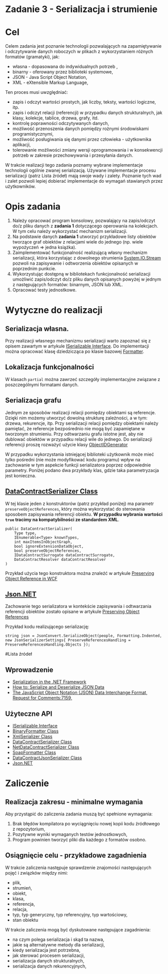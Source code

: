 # Zadanie 3 - Serializacja i strumienie

# Cel

Celem zadania jest poznanie technologii pozwalających na zapamiętywanie i odczytywanie danych roboczych w plikach z wykorzystaniem różnych formatów (gramatyki), jak: 

* własna - dopasowana do indywidualnych potrzeb ,
* binarny - oferowany przez biblioteki systemowe,
* JSON - Java Script Object Notation,
* XML - eXtensible Markup Language,

Ten proces musi uwzględniać:

- zapis i odczyt wartości prostych, jak liczby, teksty, wartości logiczne, itp.
- zapis i odczyt relacji (referencji) w przypadku danych strukturalnych, jak klasy, kolekcje, tablice, drzewa, grafy, itd.
- kontrolę poprawności odczytywanych danych,
- możliwość przenoszenia danych pomiędzy rożnymi środowiskami programistycznymi,
- możliwość posługiwania się danymi przez człowieka - użytkownika aplikacji,
- tolerowanie możliwości zmiany wersji oprogramowania i w konsekwencji potrzeb w zakresie przechowywania i przesyłania danych.

W trakcie realizacji tego zadania poznamy wybrane implementacje technologii ogólnie zwanej serializacją. Używane implementacje procesu serializacji (patrz Lista źródeł) mają swoje wady i zalety. Poznanie tych wad i zalet pozwoli lepiej dobierać implementacje do wymagań stawianych przez użytkowników.

# Opis zadania

1. Należy opracować program konsolowy, pozwalający na zapis/odczyt do/z pliku danych z **zadania 1** dotyczącego operowania na kolekcjach. W tym celu należy wykorzystać mechanizm serializacji. 
2. Na podstawie danych **zadania 1** utworzyć przykładowe listy obiektów tworzące graf obiektów z relacjami wiele do jednego (np. wiele wypożyczeń => jedna książka).
3. Zaimplementować funkcjonalność realizującą własny mechanizm serializacji, która korzystając z dowolnego strumienia [System.IO.Stream](https://msdn.microsoft.com/en-us/library/system.io.stream.aspx) pozwoli na zapisywanie i odtworzenia obiektów opisanych w poprzednim punkcie.
4. Wykorzystując dostępną w bibliotekach funkcjonalność serializacji umożliwić zapis/odczyt do/z pliku danych opisanych powyżej w jednym z następujących formatów: binarnym, JSON lub XML. 
5. Opracować testy jednostkowe.

# Wytyczne do realizacji

## Serializacja własna. 

Przy realizacji własnego  mechanizmu serializacji warto zapoznać się z opisem zawartym w artykule [ISerializable Interface](https://msdn.microsoft.com/library/system.runtime.serialization.iserializable.aspx). Do implementacji można opracować klasę dziedzicząca po klasie bazowej [Formatter](https://msdn.microsoft.com/en-us/library/system.runtime.serialization.formatter.aspx).

## Lokalizacja funkcjonalności

W klasach `partial` można zawrzeć szczegóły implementacyjne związane z poszczególnymi formatami danych.

## Serializacja grafu

Jednym ze sposobów realizacji relacji pomiędzy obiektami są referencje. Dzięki nim możemy utworzyć dowolną strukturę zależności, a w tym: drzewa, rekurencje, itp. Przy serializacji relacji pomiędzy obiektami należy pamiętać, że referencje bezpośrednio nie mogą być zapamiętane w tworzonym strumieniu. Przy odtwarzaniu grafu istotne jest, aby nie dublować obiektów w przypadku relacji wile do jednego. Do serializacji referencji proszę rozważyć użycie klasy [ObjectIDGenerator](https://msdn.microsoft.com/en-us/library/system.runtime.serialization.objectidgenerator.aspx)

W przypadku wykorzystania istniejącej biblioteki użytkownik może mieć tylko pośredni (nie może modyfikować kodu programu) wpływ na zachowanie w tym aspekcie funkcji serializatora poprzez odpowiednie parametry. Poniżej podano dwa przykłady klas, gdzie taka parametryzacja jest konieczna.

## [DataContractSerializer Class](https://msdn.microsoft.com/library/system.runtime.serialization.datacontractserializer.aspx)

W tej klasie jeden z konstruktorów (patrz przykład poniżej) ma parametr `preserveObjectReferences`, który można wykorzystać do sterowania sposobem zapisywania referencji obiektu. **W przypadku wybrania wartości `true` tracimy na kompatybilności ze standardem XML**.

```
public DataContractSerializer(
	Type type,
	IEnumerable<Type> knownTypes,
	int maxItemsInObjectGraph,
	bool ignoreExtensionDataObject,
	bool preserveObjectReferences,
	IDataContractSurrogate dataContractSurrogate,
	DataContractResolver dataContractResolver
)
``` 

Przykład użycia tego konstruktora można znaleźć w artykule [Preserving Object Reference in WCF](https://blogs.msdn.microsoft.com/sowmy/2006/03/26/preserving-object-reference-in-wcf/)

## [Json.NET](http://www.newtonsoft.com/json/help/html/Introduction.htm)

Zachowanie tego serializatora w kontekście zapisywania i odtwarzania referencji obiektów zostało opisane w artykule [Preserving Object References](http://www.newtonsoft.com/json/help/html/PreserveObjectReferences.htm)

Przykład kodu realizującego serializację:

```
string json = JsonConvert.SerializeObject(people, Formatting.Indented, new JsonSerializerSettings{ PreserveReferencesHandling = PreserveReferencesHandling.Objects });
```

#Lista źródeł

## Wprowadzenie
* [Serialization in the .NET Framework](https://msdn.microsoft.com/en-US/library/7ay27kt9.aspx)
* [How to: Serialize and Deserialize JSON Data](https://msdn.microsoft.com/library/bb412179.aspx)
* [The JavaScript Object Notation (JSON) Data Interchange Format, Request for Comments:7159, ](https://tools.ietf.org/rfc/rfc7159.txt)

## Użyteczne API 
* [ISerializable Interface](https://msdn.microsoft.com/library/system.runtime.serialization.iserializable.aspx)
* [BinaryFormatter Class](https://msdn.microsoft.com/library/system.runtime.serialization.formatters.binary.binaryformatter.aspx)
* [XmlSerializer Class](https://msdn.microsoft.com/library/system.xml.serialization.xmlserializer.aspx)
* [DataContractSerializer Class](https://msdn.microsoft.com/library/system.runtime.serialization.datacontractserializer.aspx)
* [NetDataContractSerializer Class](https://msdn.microsoft.com/library/system.runtime.serialization.netdatacontractserializer.aspx)
* [SoapFormatter Class](https://msdn.microsoft.com/library/system.runtime.serialization.formatters.soap.soapformatter.aspx)
* [DataContractJsonSerializer Class](https://msdn.microsoft.com/library/system.runtime.serialization.json.datacontractjsonserializer.aspx)
* [Json.NET](https://github.com/JamesNK/Newtonsoft.Json)

# Zaliczenie

## Realizacja zakresu - minimalne wymagania

Aby przystąpić do zaliczenia zadania muszą być spełnione wymagania:

1. Brak błędów kompilatora po wyciągnięciu nowej kopii kodu źródłowego z repozytorium,
2. Pozytywne wyniki wymaganych testów jednostkowych,
3. Program powinien tworzyć pliki dla każdego z formatów osobno.

## Osiągnięcie celu - przykładowe zagadnienia

W trakcie zaliczenia następuje sprawdzenie znajomości następujących pojęć i związków między nimi:

- plik, 
- strumień, 
- obiekt,
- klasa,
- referencja,
- relacja,  
- typ, typ generyczny, typ referencyjny, typ wartościowy, 
- stan obiektu

W trakcie zaliczenia mogą być dyskutowane następujące zagadnienia: 

- na czym polega serializacja i skąd ta nazwa,
- jakie są alternatywne metody dla serializacji,
- kiedy serializacja jest potrzebna,
- jak sterować procesem serializacji,
- serializacja danych strukturalnych,
- serializacja danych rekurencyjnych,